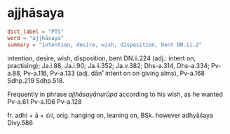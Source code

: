 # ajjhāsaya

``` toml
dict_label = "PTS"
word = "ajjhāsaya"
summary = "intention, desire, wish, disposition, bent DN.ii.2"
```

intention, desire, wish, disposition, bent DN.ii.224 (adj.: intent on, practising); Ja.i.88, Ja.i.90; Ja.ii.352; Ja.v.382; Dhs\-a.314, Dhs\-a.334; Pv\-a.88, Pv\-a.116, Pv\-a.133 (adj. dān˚ intent on on giving alms), Pv\-a.168 Sdhp.219 Sdhp.518.

Frequently in phrase *ajjhāsayānurūpa* according to his wish, as he wanted Pv\-a.61 Pv\-a.106 Pv\-a.128

fr. adhi \+ ā \+ *śri*, orig. hanging on, leaning on, BSk. however adhyāśaya Divy.586

